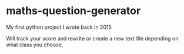 # maths-question-generator

My first python project I wrote back in 2015.

Will track your score and rewrite or create a new text file depending on what class you choose.
